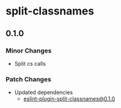# split-classnames

## 0.1.0

### Minor Changes

-   Split cs calls

### Patch Changes

-   Updated dependencies
    -   eslint-plugin-split-classnames@0.1.0
